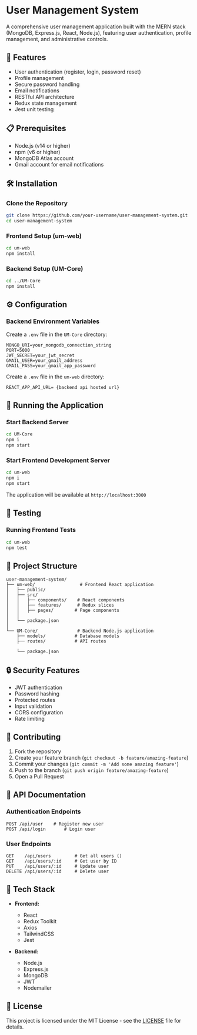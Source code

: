 # User Management System

A comprehensive user management application built with the MERN stack (MongoDB, Express.js, React, Node.js), featuring user authentication, profile management, and administrative controls.

## 🚀 Features

- User authentication (register, login, password reset)
- Profile management
- Secure password handling
- Email notifications
- RESTful API architecture
- Redux state management
- Jest unit testing

## 📋 Prerequisites

- Node.js (v14 or higher)
- npm (v6 or higher)
- MongoDB Atlas account
- Gmail account for email notifications

## 🛠️ Installation

### Clone the Repository

```bash
git clone https://github.com/your-username/user-management-system.git
cd user-management-system
```

### Frontend Setup (um-web)

```bash
cd um-web
npm install
```

### Backend Setup (UM-Core)

```bash
cd ../UM-Core
npm install
```

## ⚙️ Configuration

### Backend Environment Variables

Create a `.env` file in the `UM-Core` directory:

```env
MONGO_URI=your_mongodb_connection_string
PORT=5000
JWT_SECRET=your_jwt_secret
GMAIL_USER=your_gmail_address
GMAIL_PASS=your_gmail_app_password
```
Create a `.env` file in the `um-web` directory:

```env
REACT_APP_API_URL= {backend api hosted url}
```


## 🚀 Running the Application


### Start Backend Server

```bash
cd UM-Core
npm i
npm start
```

### Start Frontend Development Server

```bash
cd um-web
npm i
npm start
```

The application will be available at `http://localhost:3000`

## 🧪 Testing

### Running Frontend Tests

```bash
cd um-web
npm test
```


## 📁 Project Structure

```
user-management-system/
├── um-web/                 # Frontend React application
│   ├── public/
│   ├── src/
│   │   ├── components/    # React components
│   │   ├── features/      # Redux slices
│   │   ├── pages/        # Page components
│   │ 
│   └── package.json
│
└── UM-Core/               # Backend Node.js application
    ├── models/           # Database models
    ├── routes/           # API routes

    └── package.json
```

## 🔒 Security Features

- JWT authentication
- Password hashing
- Protected routes
- Input validation
- CORS configuration
- Rate limiting

## 🤝 Contributing

1. Fork the repository
2. Create your feature branch (`git checkout -b feature/amazing-feature`)
3. Commit your changes (`git commit -m 'Add some amazing feature'`)
4. Push to the branch (`git push origin feature/amazing-feature`)
5. Open a Pull Request

## 📝 API Documentation

### Authentication Endpoints

```
POST /api/user    # Register new user
POST /api/login       # Login user

```

### User Endpoints

```
GET    /api/users         # Get all users ()
GET    /api/users/:id     # Get user by ID
PUT    /api/users/:id     # Update user
DELETE /api/users/:id     # Delete user
```

## 🔧 Tech Stack

- **Frontend:**
  - React
  - Redux Toolkit
  - Axios
  - TailwindCSS
  - Jest

- **Backend:**
  - Node.js
  - Express.js
  - MongoDB
  - JWT
  - Nodemailer

## 📄 License

This project is licensed under the MIT License - see the [LICENSE](LICENSE) file for details.
